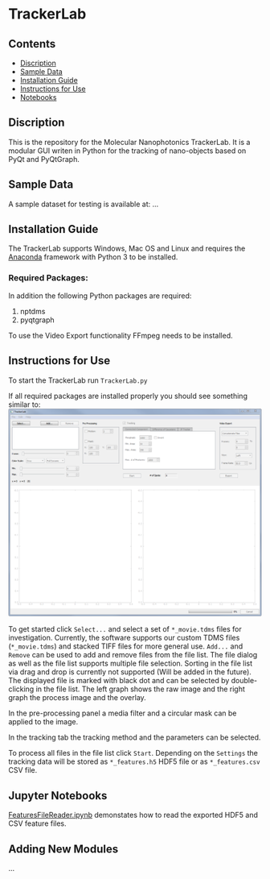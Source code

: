 # TrackerLab

## Contents

- [Discription](#discription)
- [Sample Data](#data-availability)
- [Installation Guide](#installation-guide)
- [Instructions for Use](#instructions-for-use)
- [Notebooks](#Notebooks)


## Discription

This is the repository for the Molecular Nanophotonics TrackerLab. It is a modular GUI writen in Python for the tracking of nano-objects based on PyQt and PyQtGraph.

## Sample Data

A sample dataset for testing is available at: ...

## Installation Guide

The TrackerLab supports Windows, Mac OS and Linux and requires the [Anaconda](https://www.anaconda.com/download/) framework with Python 3 to be installed. 

### Required Packages:

In addition the following Python packages are required:

1. nptdms
2. pyqtgraph

To use the Video Export functionality FFmpeg needs to be installed.

## Instructions for Use

To start the TrackerLab run `TrackerLab.py`

If all required packages are installed properly you should see something similar to:
![Screenshot](https://github.com/Molecular-Nanophotonics/TrackerLab/blob/master/Resources/Screenshot.PNG)

To get started click `Select...` and select a set of `*_movie.tdms` files for investigation. Currently, the software supports our custom TDMS files (`*_movie.tdms`) and stacked TIFF files for more general use. `Add...` and `Remove` can be used to add and remove files from the file list. The file dialog as well as the file list supports multiple file selection. Sorting in the file list via drag and drop is currently not supported (Will be added in the future). The displayed file is marked with black dot and can be selected by double-clicking in the file list. The left graph shows the raw image and the right graph the process image and the overlay.

In the pre-processing panel a media filter and a circular mask can be applied to the image.  

In the tracking tab the tracking method and the parameters can be selected. 

To process all files in the file list click `Start`. Depending on the `Settings` the tracking data will be stored as `*_features.h5` HDF5 file or as `*_features.csv` CSV file.

## Jupyter Notebooks

[FeaturesFileReader.ipynb](https://github.com/Molecular-Nanophotonics/TrackerLab/blob/master/Jupyter-Notebooks/FeaturesFileReader.ipynb) demonstates how to read the exported  HDF5 and CSV feature files.

## Adding New Modules

...

